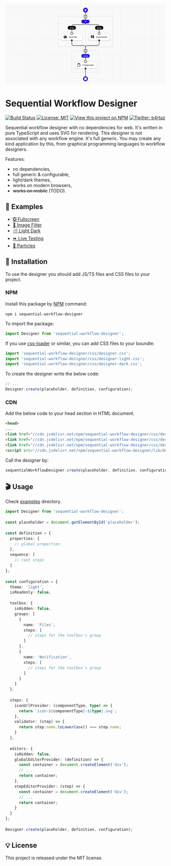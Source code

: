 ![Sequential Workflow Designer](.github/cover.png)

# Sequential Workflow Designer

[![Build Status](https://app.travis-ci.com/b4rtaz/sequential-workflow-designer.svg?branch=main)](https://app.travis-ci.com/b4rtaz/sequential-workflow-designer) [![License: MIT](https://img.shields.io/github/license/mashape/apistatus.svg)](/LICENSE) [![View this project on NPM](https://img.shields.io/npm/v/sequential-workflow-designer.svg)](https://npmjs.org/package/sequential-workflow-designer) [![Twitter: b4rtaz](https://img.shields.io/twitter/follow/b4rtaz.svg?style=social)](https://twitter.com/b4rtaz)

Sequential workflow designer with no dependencies for web. It's written in pure TypeScript and uses SVG for rendering. This designer is not associated with any workflow engine. It's full generic. You may create any kind application by this, from graphical programming languages to workflow designers.

Features:

* no dependencies,
* full generic & configurable,
* light/dark themes,
* works on modern browsers,
* ~~works on mobile~~ (TODO).

## 👀 Examples

* [❎ Fullscreen](https://b4rtaz.github.io/sequential-workflow-designer/examples/fullscreen.html)
* [🌅 Image Filter](https://b4rtaz.github.io/sequential-workflow-designer/examples/image-filter.html)
* [⛅ Light Dark](https://b4rtaz.github.io/sequential-workflow-designer/examples/fullscreen.html)
* [⏩ Live Testing](https://b4rtaz.github.io/sequential-workflow-designer/examples/live-testing.html)
* [🔴 Particles](https://b4rtaz.github.io/sequential-workflow-designer/examples/particles.html)

## 🚀 Installation

To use the designer you should add JS/TS files and CSS files to your project.

### NPM

Install this package by [NPM](https://www.npmjs.com/) command:

`npm i sequential-workflow-designer`

To import the package:

```ts
import Designer from 'sequential-workflow-designer';
```

If you use [css-loader](https://webpack.js.org/loaders/css-loader/) or similar, you can add CSS files to your boundle:

```ts
import 'sequential-workflow-designer/css/designer.css';
import 'sequential-workflow-designer/css/designer-light.css';
import 'sequential-workflow-designer/css/designer-dark.css';
```

To create the designer write the below code:

```ts
// ...
Designer.create(placeholder, definition, configuration);
```

### CDN

Add the below code to your head section in HTML document.

```html
<head>
...
<link href="//cdn.jsdelivr.net/npm/sequential-workflow-designer/css/designer.css" rel="stylesheet">
<link href="//cdn.jsdelivr.net/npm/sequential-workflow-designer/css/designer-light.css" rel="stylesheet">
<link href="//cdn.jsdelivr.net/npm/sequential-workflow-designer/css/designer-dark.css" rel="stylesheet">
<script src="//cdn.jsdelivr.net/npm/sequential-workflow-designer/lib/designer.js"></script>
```

Call the designer by:

```js
sequentialWorkflowDesigner.create(placeholder, definition, configuration);
```

## 🎬 Usage

Check [examples](/examples) directory.

```ts
import Designer from 'sequential-workflow-designer';

const placeholder = document.getElementById('placeholder');

const definition = {
  properties: {
    // global properties
  },
  sequence: [
    // root steps
  ]
};

const configuration = {
  theme: 'light',
  isReadonly: false,

  toolbox: {
    isHidden: false,
    groups: [
      {
        name: 'Files',
        steps: [
          // steps for the toolbox's group
        ]
      },
      {
        name: 'Notification',
        steps: [
          // steps for the toolbox's group
        ]
      }
    ]
  },

  steps: {
    iconUrlProvider: (componentType, type) => {
      return `icon-${componentType}-${type}.svg`;
    },
    validator: (step) => {
      return step.name.toLowerCase() === step.name;
    }
  },

  editors: {
    isHidden: false,
    globalEditorProvider: (definition) => {
      const container = document.createElement('div');
      // ...
      return container;
    },
    stepEditorProvider: (step) => {
      const container = document.createElement('div');
      // ...
      return container;
    }
  }
};

Designer.create(placeholder, definition, configuration);
```

## 💡 License

This project is released under the MIT license.
